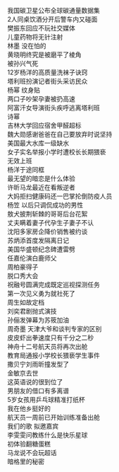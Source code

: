 我国碳卫星公布全球碳通量数据集  
2人同桌饮酒分开后警车内又碰面  
樊振东回应不玩社交媒体  
儿童药物将无针注射  
林墨 没在怕的  
黄晓明终究是被磨平了棱角  
被孙兴气死  
12岁杨洋的高质量洗袜子诀窍  
塔利班扮演记者街头采访民众  
杨幂 纹身贴  
两口子吵架孕妻被扔高速  
阿富汗女导演街头疾呼逃离塔利班  
诗幂  
吉林大学回应宿舍甲醛超标  
魏大勋感谢爸爸在自己要放弃时说坚持  
美国最大水库一级缺水  
女子实名举报小学时遭校长长期猥亵  
无效上班  
杨洋于途同框  
最无望的暗恋是什么体验  
许昕马龙最近在看叛逆者  
大妈拒扫健康码还一巴掌抡倒防疫人员  
杨笠 以后只调侃成功的男性  
敖犬披荆斩棘的哥哥后台花絮  
丈夫瞒着妻子代孕生子妻子不认  
沈阳多家房企降价销售被约谈  
苏炳添首度发隔离日记  
美国华盛顿纪念碑遭雷劈  
任嘉伦演白鹿师父  
周柏豪得子  
脱口秀大会  
祝融号圆满完成既定巡视探测任务  
第一次见义勇为就社死了  
周生如故定档  
刘奕君剧抛式演技  
孙俪发弹幕为苏筱加油  
周奇墨 天津大爷和谈判专家的区别  
皮皮虾出拳速度只有千分之二秒  
神舟十二号航天员将再次出舱  
教育局通报小学校长猥亵学生事件  
撒贝宁刘雨昕撞发型了  
金敏京去世  
这英语说的很到位了  
男朋友的借口有多离谱  
5岁女孩用乒乓球精准打纸杯  
我在他乡挺好的  
航天员一周前已开始训练准备出舱  
我们的歌 拟邀嘉宾  
李雯雯问教练什么是快乐星球  
初体验翻糖蛋糕  
马龙说不会玩超话  
暗格里的秘密  

